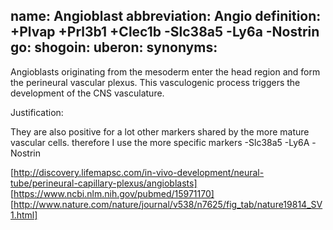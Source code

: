 name: Angioblast
abbreviation: Angio
definition: +Plvap +Prl3b1 +Clec1b -Slc38a5 -Ly6a -Nostrin 
go:
shogoin: 
uberon: 
synonyms:
---

Angioblasts originating from the mesoderm enter the head region and form the perineural vascular plexus. This vasculogenic process triggers the development of the CNS vasculature.

Justification:

They are also positive for a lot other markers shared by the more mature vascular cells.
therefore I use the more specific markers -Slc38a5 -Ly6A -Nostrin

[http://discovery.lifemapsc.com/in-vivo-development/neural-tube/perineural-capillary-plexus/angioblasts]
[https://www.ncbi.nlm.nih.gov/pubmed/15971170]
[http://www.nature.com/nature/journal/v538/n7625/fig_tab/nature19814_SV1.html]
